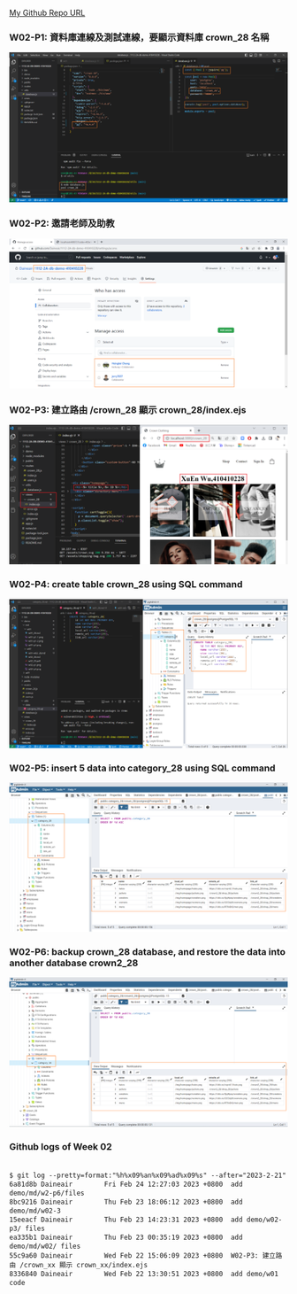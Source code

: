 [My Github Repo URL](https://github.com/Daineair/1112-2A-db-demo-410410228)

### W02-P1: 資料庫連線及測試連線，要顯示資料庫 crown_28 名稱

![](w02-p1.png)

### W02-P2: 邀請老師及助教

![](w02-p2.png)

### W02-P3: 建立路由 /crown_28 顯示 crown_28/index.ejs

![](w02-p3.png)

### W02-P4: create table crown_28 using SQL command

![](w02-p4.png)

### W02-P5: insert 5 data into category_28 using SQL command

![](w02-p5.png)

### W02-P6: backup crown_28 database, and restore the data into another database crown2_28

![](w02-p6.png)

### Github logs of Week 02

```

$ git log --pretty=format:"%h%x09%an%x09%ad%x09%s" --after="2023-2-21"
6a81d8b Daineair        Fri Feb 24 12:27:03 2023 +0800  add demo/md/w2-p6/files
8bc9216 Daineair        Thu Feb 23 18:06:12 2023 +0800  add demo/md/w02-3
15eeacf Daineair        Thu Feb 23 14:23:31 2023 +0800  add demo/w02-p3/ files
ea335b1 Daineair        Thu Feb 23 00:35:19 2023 +0800  add demo/md/w02/ files
55c9a60 Daineair        Wed Feb 22 15:06:09 2023 +0800  W02-P3: 建立路由 /crown_xx 顯示 crown_xx/index.ejs
8336840 Daineair        Wed Feb 22 13:30:51 2023 +0800  add demo/w01 code
```
